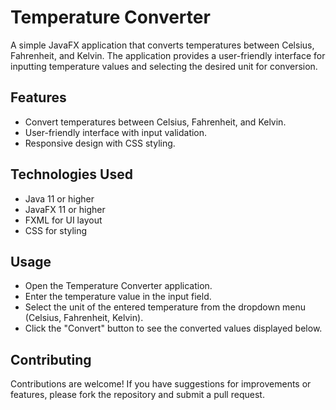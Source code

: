 # Temperature Converter

A simple JavaFX application that converts temperatures between Celsius, Fahrenheit, and Kelvin. 
The application provides a user-friendly interface for inputting temperature values and selecting the desired unit 
for conversion.

## Features

* Convert temperatures between Celsius, Fahrenheit, and Kelvin.
* User-friendly interface with input validation.
* Responsive design with CSS styling.

## Technologies Used

* Java 11 or higher
* JavaFX 11 or higher
* FXML for UI layout
* CSS for styling

## Usage
* Open the Temperature Converter application.
* Enter the temperature value in the input field.
* Select the unit of the entered temperature from the dropdown menu (Celsius, Fahrenheit, Kelvin).
* Click the "Convert" button to see the converted values displayed below.

## Contributing
Contributions are welcome! If you have suggestions for improvements or features, please fork the repository and submit a pull request.
   